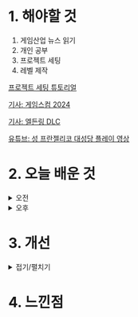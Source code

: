 
# 1. 해야할 것

1. 게임산업 뉴스 읽기 
2. 개인 공부  
3. 프로젝트 세팅
4. 레벨 제작

[프로젝트 세팅 튜토리얼](https://ue4dcs.com/dcs/tutorials/createnewai)

[기사: 게임스컴 2024](https://www.gameinsight.co.kr/news/articleView.html?idxno=32627)

[기사: 엘든링 DLC](https://www.gameple.co.kr/news/articleView.html?idxno=209844)

[유튜브: 성 프란젤리코 대성당 플레이 영상](https://www.youtube.com/watch?v=craW5SrB4uA&list=PL85klA4OuGns33PIkXmLnMNlw-487qCNr&index=9)


# 2. 오늘 배운 것

<details>
<summary>오전</summary>

## 오늘의 뉴스
### 게임스컴 2024
![image](https://github.com/JM94Ent/TIL-WIL/assets/143363550/5ed2a97e-d816-49a4-be68-398085980615)
```
재미있는 게임들이 많이 출시되는걸 직접 확인할 수 있는 곳
인디게임 등의 자사 게임을 홍보하기 위해서라도 기업들이 많이 참가하는 행사이니만큼
독특한 생각들이 많이 들어간 게임들을 볼 수 있다.

이전에 갔던 지스타는 정말 많은 게임들을 볼 수 있어서 좋았는데 독일이라서 가지 못하는게 아쉽다.
```

### 엘든링 DLC
![image](https://github.com/JM94Ent/TIL-WIL/assets/143363550/1c7d950e-acdf-4e52-bdcf-5f4855ee9ca8)
```
내가 멀기트까지하고 접어두었던 게임
프롬소프트의 마스터피스라고 불리는 오픈월드 ARPG 엘든링이다.
이번에 황금나무의 그림자는 처음이자 마지막 DLC라고하는데 다시 엘든링을 잡고 플레이해야할 계기가 되지 않을까?
```

****

## 전투시스템 프로젝트 세팅
### Enemy Ai Spider

1. 데이터 테이블

![image](https://github.com/JM94Ent/TIL-WIL/assets/143363550/efb20f97-21f6-47d6-8c20-0974e64c61df)
![image](https://github.com/JM94Ent/TIL-WIL/assets/143363550/46f0eee3-5620-4f89-bf9c-4af8cf4f1e67)

2. 애니메이션 몽타주

![image](https://github.com/JM94Ent/TIL-WIL/assets/143363550/1d0c6071-f3fc-429c-a70f-b82d56aba0f6)

3. 애니메이션 몽타주 데이터 테이블에 적용

![image](https://github.com/JM94Ent/TIL-WIL/assets/143363550/43091d60-84fa-41fa-a3dd-368968048a4d)
![image](https://github.com/JM94Ent/TIL-WIL/assets/143363550/c34d9561-64a8-4966-90f5-5965db10092d)

4. 애니메이션 설정_루트모션 활성화 및 애디티브 세팅
   
![image](https://github.com/JM94Ent/TIL-WIL/assets/143363550/e98caee1-27a7-4724-86c0-645d7ec95771)
![image](https://github.com/JM94Ent/TIL-WIL/assets/143363550/602bdf3e-62a3-4e83-8c06-e690fde5ba1c)

5. 비헤비어 트리

![image](https://github.com/JM94Ent/TIL-WIL/assets/143363550/dd8e2bc4-f77f-4019-89bf-aebb645f78d1)

6. BP_SpiderAI

![image](https://github.com/JM94Ent/TIL-WIL/assets/143363550/a757d667-ee7f-4d92-bbdd-7377ce5659fa)
![image](https://github.com/JM94Ent/TIL-WIL/assets/143363550/b9654e69-0075-44fd-92f3-b9dd6bc3b16e)
![image](https://github.com/JM94Ent/TIL-WIL/assets/143363550/12e177dd-78c5-4a7e-8051-bf312b2de3b2)

7. 스켈레톤 충돌설정

![image](https://github.com/JM94Ent/TIL-WIL/assets/143363550/91090279-3fa8-4fb1-a78e-6802ba7a8678)
![image](https://github.com/JM94Ent/TIL-WIL/assets/143363550/4398324c-537a-4bcc-b311-0dc49de1aaa4)

![image](https://github.com/JM94Ent/TIL-WIL/assets/143363550/28f70ea1-d195-4d3e-b3e1-862cf94e63a4)
![image](https://github.com/JM94Ent/TIL-WIL/assets/143363550/01dad1f7-f1db-4984-b0c5-6baba0779597)
![image](https://github.com/JM94Ent/TIL-WIL/assets/143363550/7f625815-1123-4553-a348-94e4910e4c1b)

![image](https://github.com/JM94Ent/TIL-WIL/assets/143363550/9436e6c7-9bc9-41a3-a980-4d848f0bde38)
![image](https://github.com/JM94Ent/TIL-WIL/assets/143363550/ff0c4052-b940-4090-baa0-ea722b51ff71)
![image](https://github.com/JM94Ent/TIL-WIL/assets/143363550/eef8b665-46a1-4944-bcbc-a31e68c138f3)

![image](https://github.com/JM94Ent/TIL-WIL/assets/143363550/b06bddc4-3c06-4051-bb00-19f088e9ef83)

8. 호밍 추가

![image](https://github.com/JM94Ent/TIL-WIL/assets/143363550/12d18d16-7be7-4b6d-bede-9207783f9afb)

9. 대미지 변경

![image](https://github.com/JM94Ent/TIL-WIL/assets/143363550/4d7796c1-85ca-4bb0-b0f1-1140da10e4e7)

</details>


<details>
<summary>오후</summary>


</details>




# 3. 개선


<details>
<summary>접기/펼치기</summary>


</details>



# 4. 느낀점



